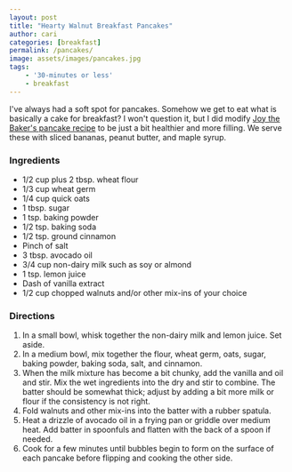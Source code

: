 ```yaml
---
layout: post
title: "Hearty Walnut Breakfast Pancakes"
author: cari
categories: [breakfast]
permalink: /pancakes/
image: assets/images/pancakes.jpg
tags:
    - '30-minutes or less'
    - breakfast
---
```


I've always had a soft spot for pancakes. Somehow we get to eat what is basically a cake for breakfast? I won't question it, but I did modify [Joy the Baker's pancake recipe](https://joythebaker.com/2010/07/the-single-lady-pancake/) to be just a bit healthier and more filling. We serve these with sliced bananas, peanut butter, and maple syrup.

<h3> Ingredients </h3>

- 1/2 cup plus 2 tbsp. wheat flour
- 1/3 cup wheat germ
- 1/4 cup quick oats
- 1 tbsp. sugar
- 1 tsp. baking powder
- 1/2 tsp. baking soda
- 1/2 tsp. ground cinnamon
- Pinch of salt
- 3 tbsp. avocado oil
- 3/4 cup non-dairy milk such as soy or almond
- 1 tsp. lemon juice
- Dash of vanilla extract
- 1/2 cup chopped walnuts and/or other mix-ins of your choice

<h3> Directions </h3>

1. In a small bowl, whisk together the non-dairy milk and lemon juice. Set aside.
2. In a medium bowl, mix together the flour, wheat germ, oats, sugar, baking powder, baking soda, salt, and cinnamon.
3. When the milk mixture has become a bit chunky, add the vanilla and oil and stir. Mix the wet ingredients into the dry and stir to combine. The batter should be somewhat thick; adjust by adding a bit more milk or flour if the consistency is not right.
4. Fold walnuts and other mix-ins into the batter with a rubber spatula.
5. Heat a drizzle of avocado oil in a frying pan or griddle over medium heat. Add batter in spoonfuls and flatten with the back of a spoon if needed. 
6. Cook for a few minutes until bubbles begin to form on the surface of each pancake before flipping and cooking the other side.